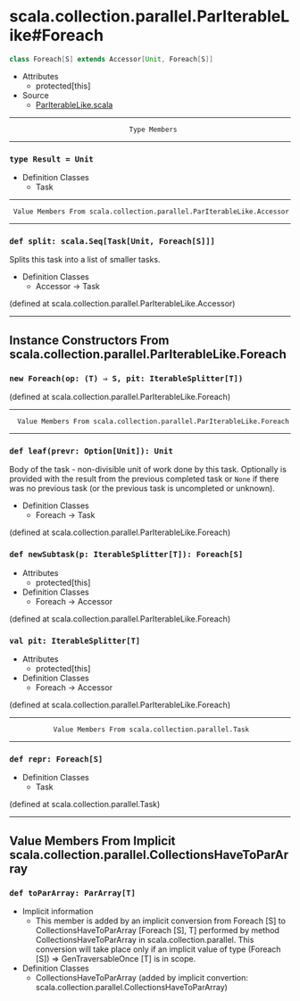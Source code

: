 
#              scala.collection.parallel.ParIterableLike#Foreach              #

```scala
class Foreach[S] extends Accessor[Unit, Foreach[S]]
```

* Attributes
  * protected[this]
* Source
  * [ParIterableLike.scala](https://github.com/scala/scala/tree/6d09a1ba5f/src/library/scala/collection/parallel/ParIterableLike.scala#L1)


--------------------------------------------------------------------------------
                                  Type Members
--------------------------------------------------------------------------------


### `type Result = Unit`                                                     ###

* Definition Classes
  * Task


--------------------------------------------------------------------------------
     Value Members From scala.collection.parallel.ParIterableLike.Accessor
--------------------------------------------------------------------------------


### `def split: scala.Seq[Task[Unit, Foreach[S]]]`                           ###

Splits this task into a list of smaller tasks.

* Definition Classes
  * Accessor → Task

(defined at scala.collection.parallel.ParIterableLike.Accessor)


--------------------------------------------------------------------------------
  Instance Constructors From scala.collection.parallel.ParIterableLike.Foreach
--------------------------------------------------------------------------------


### `new Foreach(op: (T) ⇒ S, pit: IterableSplitter[T])`                     ###

(defined at scala.collection.parallel.ParIterableLike.Foreach)


--------------------------------------------------------------------------------
      Value Members From scala.collection.parallel.ParIterableLike.Foreach
--------------------------------------------------------------------------------


### `def leaf(prevr: Option[Unit]): Unit`                                    ###

Body of the task - non-divisible unit of work done by this task. Optionally is
provided with the result from the previous completed task or `None` if there was
no previous task (or the previous task is uncompleted or unknown).

* Definition Classes
  * Foreach → Task

(defined at scala.collection.parallel.ParIterableLike.Foreach)


### `def newSubtask(p: IterableSplitter[T]): Foreach[S]`                     ###

* Attributes
  * protected[this]
* Definition Classes
  * Foreach → Accessor

(defined at scala.collection.parallel.ParIterableLike.Foreach)


### `val pit: IterableSplitter[T]`                                           ###

* Attributes
  * protected[this]
* Definition Classes
  * Foreach → Accessor

(defined at scala.collection.parallel.ParIterableLike.Foreach)


--------------------------------------------------------------------------------
               Value Members From scala.collection.parallel.Task
--------------------------------------------------------------------------------


### `def repr: Foreach[S]`                                                   ###

* Definition Classes
  * Task

(defined at scala.collection.parallel.Task)


--------------------------------------------------------------------------------
Value Members From Implicit scala.collection.parallel.CollectionsHaveToParArray
--------------------------------------------------------------------------------


### `def toParArray: ParArray[T]`                                            ###

* Implicit information
  * This member is added by an implicit conversion from Foreach [S] to
    CollectionsHaveToParArray [Foreach [S], T] performed by method
    CollectionsHaveToParArray in scala.collection.parallel. This conversion will
    take place only if an implicit value of type (Foreach [S]) ⇒
    GenTraversableOnce [T] is in scope.
* Definition Classes
  * CollectionsHaveToParArray
(added by implicit convertion: scala.collection.parallel.CollectionsHaveToParArray)
